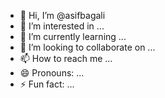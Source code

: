 - 👋 Hi, I’m @asifbagali
- 👀 I’m interested in ...
- 🌱 I’m currently learning ...
- 💞️ I’m looking to collaborate on ...
- 📫 How to reach me ...
- 😄 Pronouns: ...
- ⚡ Fun fact: ...

<!---
asifbagali/asifbagali is a ✨ special ✨ repository because its `README.md` (this file) appears on your GitHub profile.
You can click the Preview link to take a look at your changes.
--->
